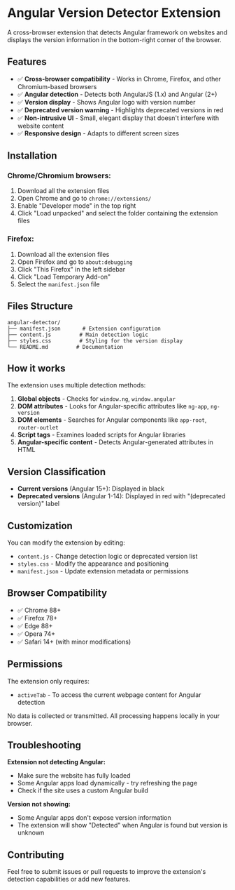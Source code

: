 # Angular Version Detector Extension

A cross-browser extension that detects Angular framework on websites and displays the version information in the bottom-right corner of the browser.

## Features

- ✅ **Cross-browser compatibility** - Works in Chrome, Firefox, and other Chromium-based browsers
- ✅ **Angular detection** - Detects both AngularJS (1.x) and Angular (2+)
- ✅ **Version display** - Shows Angular logo with version number
- ✅ **Deprecated version warning** - Highlights deprecated versions in red
- ✅ **Non-intrusive UI** - Small, elegant display that doesn't interfere with website content
- ✅ **Responsive design** - Adapts to different screen sizes

## Installation

### Chrome/Chromium browsers:
1. Download all the extension files
2. Open Chrome and go to `chrome://extensions/`
3. Enable "Developer mode" in the top right
4. Click "Load unpacked" and select the folder containing the extension files

### Firefox:
1. Download all the extension files
2. Open Firefox and go to `about:debugging`
3. Click "This Firefox" in the left sidebar
4. Click "Load Temporary Add-on"
5. Select the `manifest.json` file

## Files Structure

```
angular-detector/
├── manifest.json       # Extension configuration
├── content.js         # Main detection logic
├── styles.css         # Styling for the version display
└── README.md         # Documentation
```

## How it works

The extension uses multiple detection methods:

1. **Global objects** - Checks for `window.ng`, `window.angular`
2. **DOM attributes** - Looks for Angular-specific attributes like `ng-app`, `ng-version`
3. **DOM elements** - Searches for Angular components like `app-root`, `router-outlet`
4. **Script tags** - Examines loaded scripts for Angular libraries
5. **Angular-specific content** - Detects Angular-generated attributes in HTML

## Version Classification

- **Current versions** (Angular 15+): Displayed in black
- **Deprecated versions** (Angular 1-14): Displayed in red with "(deprecated version)" label

## Customization

You can modify the extension by editing:

- `content.js` - Change detection logic or deprecated version list
- `styles.css` - Modify the appearance and positioning
- `manifest.json` - Update extension metadata or permissions

## Browser Compatibility

- ✅ Chrome 88+
- ✅ Firefox 78+
- ✅ Edge 88+
- ✅ Opera 74+
- ✅ Safari 14+ (with minor modifications)

## Permissions

The extension only requires:
- `activeTab` - To access the current webpage content for Angular detection

No data is collected or transmitted. All processing happens locally in your browser.

## Troubleshooting

**Extension not detecting Angular:**
- Make sure the website has fully loaded
- Some Angular apps load dynamically - try refreshing the page
- Check if the site uses a custom Angular build

**Version not showing:**
- Some Angular apps don't expose version information
- The extension will show "Detected" when Angular is found but version is unknown

## Contributing

Feel free to submit issues or pull requests to improve the extension's detection capabilities or add new features.